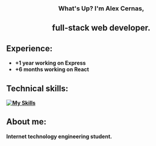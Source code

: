 <div align="center">
   <h3>What's Up? I'm <b>Alex Cernas<b>,</h3>
  <h2>full-stack web developer.</h2>
</div>


## Experience:
- +1 year working on Express
- +6 months working on React

## Technical skills:
[![My Skills](https://skillicons.dev/icons?i=react,nodejs,mongodb,js,html,css)](https://skillicons.dev)


## About me:
<p>Internet technology engineering student.</p>
